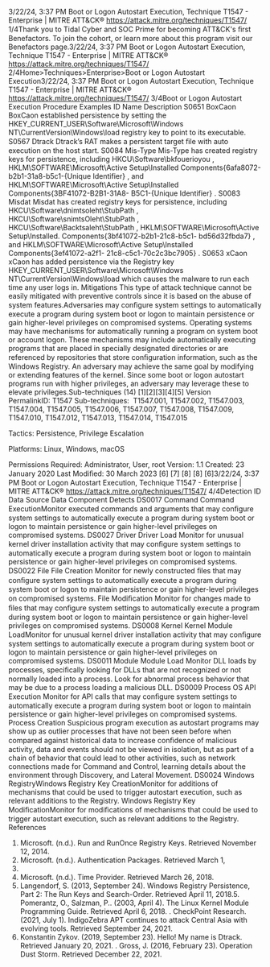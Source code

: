 3/22/24, 3:37 PM Boot or Logon Autostart Execution, Technique T1547 - Enterprise | MITRE ATT&CK®
https://attack.mitre.org/techniques/T1547/ 1/4Thank you to Tidal Cyber and SOC Prime for becoming ATT&CK's ﬁrst Benefactors. To join the cohort, or learn more about this program visit our
Benefactors page.3/22/24, 3:37 PM Boot or Logon Autostart Execution, Technique T1547 - Enterprise | MITRE ATT&CK®
https://attack.mitre.org/techniques/T1547/ 2/4Home>Techniques>Enterprise>Boot or Logon Autostart Execution3/22/24, 3:37 PM Boot or Logon Autostart Execution, Technique T1547 - Enterprise | MITRE ATT&CK®
https://attack.mitre.org/techniques/T1547/ 3/4Boot or Logon Autostart Execution
Procedure Examples
ID Name Description
S0651 BoxCaon BoxCaon established persistence by setting the HKEY\_CURRENT\_USER\Software\Microsoft\Windows
NT\CurrentVersion\Windows\load registry key to point to its executable.
S0567 Dtrack Dtrack’s RAT makes a persistent target ﬁle with auto execution on the host start.
S0084 Mis-Type Mis-Type has created registry keys for persistence, including HKCU\Software\bkfouerioyou ,
HKLM\SOFTWARE\Microsoft\Active Setup\Installed Components\{6afa8072-b2b1-31a8-b5c1-{Unique
Identifier} , and HKLM\SOFTWARE\Microsoft\Active Setup\Installed Components\{3BF41072-B2B1-31A8-
B5C1-{Unique Identifier} .
S0083 Misdat Misdat has created registry keys for persistence, including HKCU\Software\dnimtsoleht\StubPath ,
HKCU\Software\snimtsOleht\StubPath , HKCU\Software\Backtsaleht\StubPath ,
HKLM\SOFTWARE\Microsoft\Active Setup\Installed. Components\{3bf41072-b2b1-21c8-b5c1-
bd56d32fbda7} , and HKLM\SOFTWARE\Microsoft\Active Setup\Installed Components\{3ef41072-a2f1-
21c8-c5c1-70c2c3bc7905} .
S0653 xCaon xCaon has added persistence via the Registry key HKEY\_CURRENT\_USER\Software\Microsoft\Windows
NT\CurrentVersion\Windows\load which causes the malware to run each time any user logs in.
Mitigations
This type of attack technique cannot be easily mitigated with preventive controls since it is based on the abuse of system features.Adversaries may conﬁgure system settings to automatically execute a program during system boot or logon to maintain persistence or gain
higher-level privileges on compromised systems. Operating systems may have mechanisms for automatically running a program on system
boot or account logon. These mechanisms may include automatically executing programs that are placed in specially designated
directories or are referenced by repositories that store conﬁguration information, such as the Windows Registry. An adversary may achieve
the same goal by modifying or extending features of the kernel.
Since some boot or logon autostart programs run with higher privileges, an adversary may leverage these to elevate privileges.Sub-techniques (14)
[1][2][3][4][5]
Version PermalinkID: T1547
Sub-techniques:  T1547.001, T1547.002, T1547.003, T1547.004, T1547.005, T1547.006, T1547.007, T1547.008, T1547.009,
T1547.010, T1547.012, T1547.013, T1547.014, T1547.015

Tactics: Persistence, Privilege Escalation

Platforms: Linux, Windows, macOS

Permissions Required: Administrator, User, root
Version: 1.1
Created: 23 January 2020
Last Modiﬁed: 30 March 2023
[6]
[7]
[8]
[8]
[6]3/22/24, 3:37 PM Boot or Logon Autostart Execution, Technique T1547 - Enterprise | MITRE ATT&CK®
https://attack.mitre.org/techniques/T1547/ 4/4Detection
ID Data Source Data Component Detects
DS0017 Command Command
ExecutionMonitor executed commands and arguments that may conﬁgure system settings to
automatically execute a program during system boot or logon to maintain
persistence or gain higher-level privileges on compromised systems.
DS0027 Driver Driver Load Monitor for unusual kernel driver installation activity that may conﬁgure system
settings to automatically execute a program during system boot or logon to
maintain persistence or gain higher-level privileges on compromised systems.
DS0022 File File Creation Monitor for newly constructed ﬁles that may conﬁgure system settings to
automatically execute a program during system boot or logon to maintain
persistence or gain higher-level privileges on compromised systems.
File Modiﬁcation Monitor for changes made to ﬁles that may conﬁgure system settings to
automatically execute a program during system boot or logon to maintain
persistence or gain higher-level privileges on compromised systems.
DS0008 Kernel Kernel Module
LoadMonitor for unusual kernel driver installation activity that may conﬁgure system
settings to automatically execute a program during system boot or logon to
maintain persistence or gain higher-level privileges on compromised systems.
DS0011 Module Module Load Monitor DLL loads by processes, speciﬁcally looking for DLLs that are not
recognized or not normally loaded into a process. Look for abnormal process
behavior that may be due to a process loading a malicious DLL.
DS0009 Process OS API Execution Monitor for API calls that may conﬁgure system settings to automatically execute a
program during system boot or logon to maintain persistence or gain higher-level
privileges on compromised systems.
Process Creation Suspicious program execution as autostart programs may show up as outlier
processes that have not been seen before when compared against historical data to
increase conﬁdence of malicious activity, data and events should not be viewed in
isolation, but as part of a chain of behavior that could lead to other activities, such
as network connections made for Command and Control, learning details about the
environment through Discovery, and Lateral Movement.
DS0024 Windows RegistryWindows
Registry Key
CreationMonitor for additions of mechanisms that could be used to trigger autostart
execution, such as relevant additions to the Registry.
Windows
Registry Key
ModiﬁcationMonitor for modiﬁcations of mechanisms that could be used to trigger autostart
execution, such as relevant additions to the Registry.
References
1. Microsoft. (n.d.). Run and RunOnce Registry Keys. Retrieved
November 12, 2014.
2. Microsoft. (n.d.). Authentication Packages. Retrieved March 1,
2017.
3. Microsoft. (n.d.). Time Provider. Retrieved March 26, 2018.
4. Langendorf, S. (2013, September 24). Windows Registry
Persistence, Part 2: The Run Keys and Search-Order. Retrieved
April 11, 2018.5. Pomerantz, O., Salzman, P.. (2003, April 4). The Linux Kernel
Module Programming Guide. Retrieved April 6, 2018.
. CheckPoint Research. (2021, July 1). IndigoZebra APT
continues to attack Central Asia with evolving tools. Retrieved
September 24, 2021.
7. Konstantin Zykov. (2019, September 23). Hello! My name is
Dtrack. Retrieved January 20, 2021.
. Gross, J. (2016, February 23). Operation Dust Storm. Retrieved
December 22, 2021.